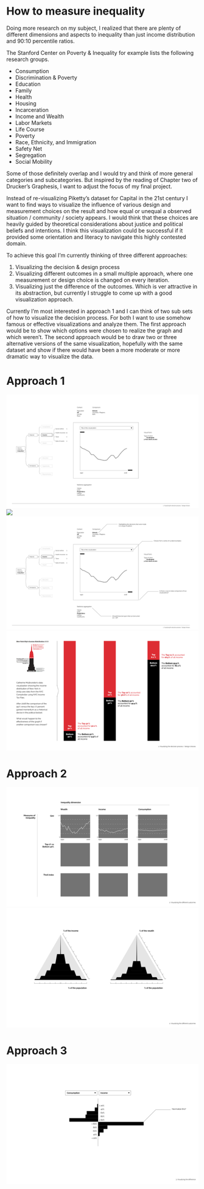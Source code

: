 # How to measure inequality

Doing more research on my subject, I realized that there are plenty of different dimensions and aspects to inequality than just income distribution and 90:10 percentile ratios.

The Stanford Center on Poverty & Inequality for example lists the following research groups.

- Consumption
- Discrimination & Poverty
- Education
- Family
- Health
- Housing
- Incarceration
- Income and Wealth
- Labor Markets
- Life Course
- Poverty
- Race, Ethnicity, and Immigration
- Safety Net
- Segregation
- Social Mobility

Some of those definitely overlap and I would try and think of more general categories and subcategories.   But inspired by the reading of Chapter two of Drucker’s Graphesis, I want to adjust the focus of my final project.

Instead of re-visualizing Piketty’s dataset for Capital in the 21st century I want to find ways to visualize the influence of various design and measurement choices on the result and how equal or unequal a observed situation / community / society appears. I would think that these choices are heavily guided by theoretical considerations about justice and political beliefs and intentions. I think this visualization could be successful if it provided some orientation and literacy to navigate this highly contested domain.

To achieve this goal I’m currently thinking of three different approaches:

1. Visualizing the decision & design process
2. Visualizing different outcomes in a small multiple approach, where one measurement or design choice is changed on every iteration.
3. Visualizing just the difference of the outcomes. Which is ver attractive in its abstraction, but currently I struggle to come up with a good visualization approach.

Currently I’m most interested in approach 1 and I can think of two sub sets of how to visualize the decision process. For both I want to use somehow famous or effective visualizations and analyze them. The first approach would be to show which options were chosen to realize the graph and which weren’t. The second approach would be to draw two or three alternative versions of the same visualization, hopefully with the same dataset and show if there would have been a more moderate or more dramatic way to visualize the data.

# Approach 1

![](assets/inequality-drafts.png)
![](assets/inequality-drafts1.png)
![](assets/inequality-drafts2.png)
![](assets/inequality-drafts3.png)

# Approach 2
![](assets/inequality-drafts4.png)
![](assets/inequality-drafts5.png)


# Approach 3
![](assets/inequality-drafts6.png)
